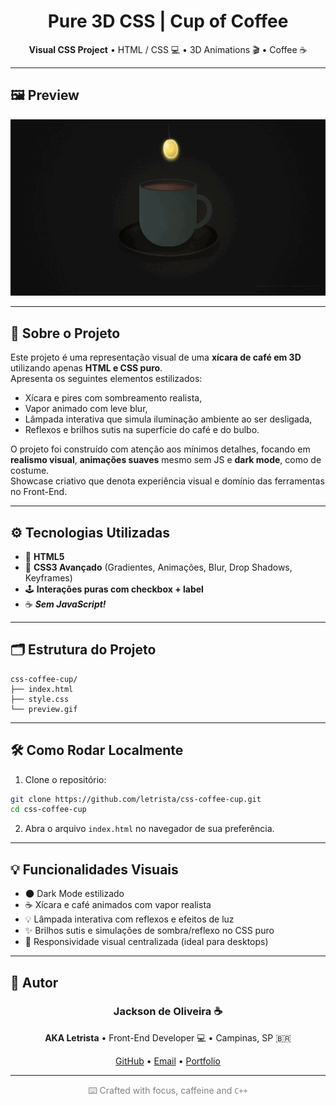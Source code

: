 
<h1 align="center">Pure 3D CSS | Cup of Coffee</h1>
<p align="center">
  <b>Visual CSS Project</b> • HTML / CSS 💻 • 3D Animations 🎬 • Coffee ☕
</p>

---

## 🖼️ Preview

<p align="center">
  <img src="https://github.com/letrista/css-coffee-cup/blob/main/preview.gif" alt="Preview do Projeto" width="700"/>
</p>

---

## 🧠 Sobre o Projeto

Este projeto é uma representação visual de uma **xícara de café em 3D** utilizando apenas **HTML e CSS puro**.  
Apresenta os seguintes elementos estilizados:
- Xícara e pires com sombreamento realista,
- Vapor animado com leve blur,
- Lâmpada interativa que simula iluminação ambiente ao ser desligada,
- Reflexos e brilhos sutis na superfície do café e do bulbo.

O projeto foi construído com atenção aos mínimos detalhes, focando em **realismo visual**, **animações suaves** mesmo sem JS e **dark mode**, como de costume.  
Showcase criativo que denota experiência visual e domínio das ferramentas no Front-End.

---

## ⚙️ Tecnologias Utilizadas

- 🧠 **HTML5**  
- 🎨 **CSS3 Avançado** (Gradientes, Animações, Blur, Drop Shadows, Keyframes)
- 🕹️ **Interações puras com checkbox + label**
- ☕ ***Sem JavaScript!***

---

## 🗂️ Estrutura do Projeto

```
css-coffee-cup/
├── index.html
├── style.css
└── preview.gif
```

---

## 🛠️ Como Rodar Localmente

1. Clone o repositório:

```bash
git clone https://github.com/letrista/css-coffee-cup.git
cd css-coffee-cup
```

2. Abra o arquivo `index.html` no navegador de sua preferência.

---

## 💡 Funcionalidades Visuais

- 🌑 Dark Mode estilizado  
- ☕ Xícara e café animados com vapor realista  
- 💡 Lâmpada interativa com reflexos e efeitos de luz  
- ✨ Brilhos sutis e simulações de sombra/reflexo no CSS puro  
- 🎯 Responsividade visual centralizada (ideal para desktops)

---

## 🧠 Autor

<h3 align="center">Jackson de Oliveira ☕</h3>
<p align="center">
  <b>AKA Letrista</b> • Front-End Developer 💻 • Campinas, SP 🇧🇷
</p>

<p align="center">
  <a href="https://github.com/letrista">GitHub</a> • 
  <a href="mailto:jacksonndeoliveira@gmail.com">Email</a> • 
  <a href="https://letristadev.web.app">Portfolio</a>
</p>

---

<p align="center" style="color: gray">
  ⌨️ Crafted with focus, caffeine and <code>C++</code>
</p>
